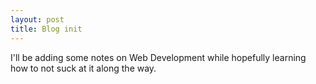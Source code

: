 ```yaml
---
layout: post
title: Blog init
---
```


I'll be adding some notes on Web Development while hopefully learning how to not suck at it along the way.
